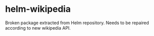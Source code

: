 # helm-wikipedia

Broken package extracted from Helm repository.
Needs to be repaired according to new wikipedia API.
